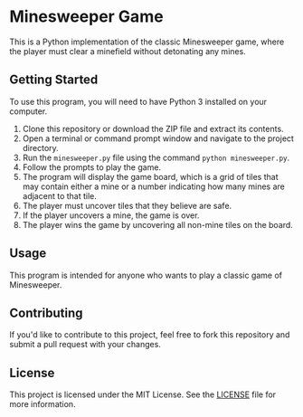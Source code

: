 # Minesweeper Game

This is a Python implementation of the classic Minesweeper game, where the player must clear a minefield without detonating any mines.

## Getting Started

To use this program, you will need to have Python 3 installed on your computer.

1. Clone this repository or download the ZIP file and extract its contents.
2. Open a terminal or command prompt window and navigate to the project directory.
3. Run the `minesweeper.py` file using the command `python minesweeper.py`.
4. Follow the prompts to play the game.
5. The program will display the game board, which is a grid of tiles that may contain either a mine or a number indicating how many mines are adjacent to that tile.
6. The player must uncover tiles that they believe are safe.
7. If the player uncovers a mine, the game is over.
8. The player wins the game by uncovering all non-mine tiles on the board.

## Usage

This program is intended for anyone who wants to play a classic game of Minesweeper.

## Contributing

If you'd like to contribute to this project, feel free to fork this repository and submit a pull request with your changes.

## License

This project is licensed under the MIT License. See the [LICENSE](../../LICENSE) file for more information.
